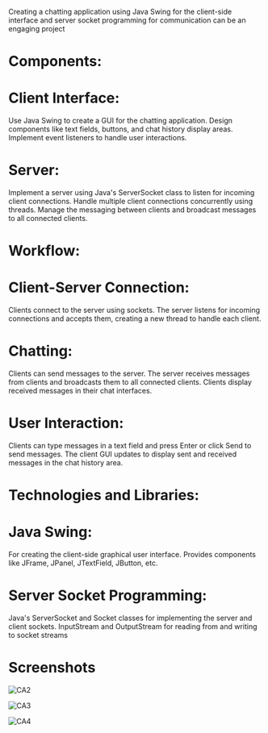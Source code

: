 Creating a chatting application using Java Swing for the client-side interface and server socket programming for communication can be an engaging project

# Components:

# Client Interface:

Use Java Swing to create a GUI for the chatting application.
Design components like text fields, buttons, and chat history display areas.
Implement event listeners to handle user interactions.

# Server:

Implement a server using Java's ServerSocket class to listen for incoming client connections.
Handle multiple client connections concurrently using threads.
Manage the messaging between clients and broadcast messages to all connected clients.

# Workflow:

# Client-Server Connection:

Clients connect to the server using sockets.
The server listens for incoming connections and accepts them, creating a new thread to handle each client.

# Chatting:

Clients can send messages to the server.
The server receives messages from clients and broadcasts them to all connected clients.
Clients display received messages in their chat interfaces.

# User Interaction:

Clients can type messages in a text field and press Enter or click Send to send messages.
The client GUI updates to display sent and received messages in the chat history area.

# Technologies and Libraries:

# Java Swing:

For creating the client-side graphical user interface.
Provides components like JFrame, JPanel, JTextField, JButton, etc.

# Server Socket Programming:

Java's ServerSocket and Socket classes for implementing the server and client sockets.
InputStream and OutputStream for reading from and writing to socket streams

# Screenshots


![CA2](https://github.com/Jyotikumari543/ChatApplicationJava/assets/113599566/5893c669-9866-4db7-8e0e-9c9b2e4e25c1)





 ![CA3](https://github.com/Jyotikumari543/ChatApplicationJava/assets/113599566/913f6f03-9adc-45ec-b8a8-8156b65d533f)




 

![CA4](https://github.com/Jyotikumari543/ChatApplicationJava/assets/113599566/331604ce-f72c-4107-896f-da8bdb369465)




 

